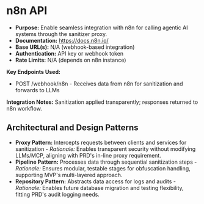 # n8n API

- **Purpose:** Enable seamless integration with n8n for calling agentic AI systems through the sanitizer proxy.
- **Documentation:** https://docs.n8n.io/
- **Base URL(s):** N/A (webhook-based integration)
- **Authentication:** API key or webhook token
- **Rate Limits:** N/A (depends on n8n instance)

**Key Endpoints Used:**

- POST /webhook/n8n - Receives data from n8n for sanitization and forwards to LLMs

**Integration Notes:** Sanitization applied transparently; responses returned to n8n workflow.

## Architectural and Design Patterns

- **Proxy Pattern:** Intercepts requests between clients and services for sanitization - _Rationale:_ Enables transparent security without modifying LLMs/MCP, aligning with PRD's in-line proxy requirement.
- **Pipeline Pattern:** Processes data through sequential sanitization steps - _Rationale:_ Ensures modular, testable stages for obfuscation handling, supporting MVP's multi-layered approach.
- **Repository Pattern:** Abstracts data access for logs and audits - _Rationale:_ Enables future database migration and testing flexibility, fitting PRD's audit logging needs.
